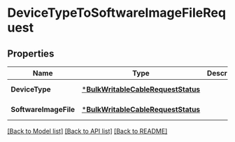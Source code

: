 # DeviceTypeToSoftwareImageFileRequest

## Properties
Name | Type | Description | Notes
------------ | ------------- | ------------- | -------------
**DeviceType** | [***BulkWritableCableRequestStatus**](BulkWritableCableRequest_status.md) |  | [default to null]
**SoftwareImageFile** | [***BulkWritableCableRequestStatus**](BulkWritableCableRequest_status.md) |  | [default to null]

[[Back to Model list]](../README.md#documentation-for-models) [[Back to API list]](../README.md#documentation-for-api-endpoints) [[Back to README]](../README.md)

